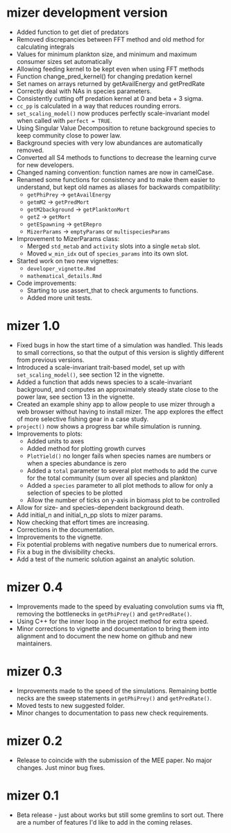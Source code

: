 
# mizer development version

* Added function to get diet of predators
* Removed discrepancies between FFT method and old method for calculating integrals
* Values for minimum plankton size, and minimum and maximum consumer sizes set
  automatically
* Allowing feeding kernel to be kept even when using FFT methods
* Function change_pred_kernel() for changing predation kernel
* Set names on arrays returned by getAvailEnergy and getPredRate
* Correctly deal with NAs in species parameters.
* Consistently cutting off predation kernel at 0 and beta + 3 sigma.
* `cc_pp` is calculated in a way that reduces rounding errors.
* `set_scaling_model()` now produces perfectly scale-invariant model when
  called with `perfect = TRUE`.
* Using Singular Value Decomposition to retune background species to keep
  community close to power law.
* Background species with very low abundances are automatically removed.
* Converted all S4 methods to functions to decrease the learning curve for
  new developers.
* Changed naming convention: function names are now in camelCase.
* Renamed some functions for consistency and to make them easier to understand,
  but kept old names as aliases for backwards compatibility:
  + `getPhiPrey` -> `getAvailEnergy`
  + `getmM2` -> `getPredMort`
  + `getM2background` -> `getPlanktonMort`
  + `getZ` -> `getMort`
  + `getESpawning` -> `getERepro`
  + `MizerParams` -> `emptyParams` or `multispeciesParams`
* Improvement to MizerParams class:
  + Merged `std_metab` and `activity` slots into a single `metab` slot.
  + Moved `w_min_idx` out of `species_params` into its own slot.
* Started work on two new vignettes:
  + `developer_vignette.Rmd`
  + `mathematical_details.Rmd`
* Code improvements:
  + Starting to use assert_that to check arguments to functions.
  + Added more unit tests.


# mizer 1.0

* Fixed bugs in how the start time of a simulation was handled. This leads to
  small corrections, so that the output of this version is slightly different 
  from previous versions.
* Introduced a scale-invariant trait-based model, set up with 
  `set_scaling_model()`, see section 12 in the vignette.
* Added a function that adds news species to a scale-invariant background, 
  and computes an approximately steady state close to the power law, see
  section 13 in the vignette.
* Created an example shiny app to allow people to use mizer through a web 
  browser without having to install mizer. The app explores the effect of more 
  selective fishing gear in a case study.
* `project()` now shows a progress bar while simulation is running.
* Improvements to plots:
  + Added units to axes
  + Added method for plotting growth curves
  + `PlotYield()` no longer fails when species names are numbers or when a 
     species abundance is zero
  + Added a `total` parameter to several plot methods to add the curve for the 
     total community (sum over all species and plankton)
  + Added a `species` parameter to all plot methods to allow for only a 
      selection of species to be plotted
  + Allow the number of ticks on y-axis in biomass plot to be controlled
* Allow for size- and species-dependent background death.
* Add initial_n and initial_n_pp slots to mizer params.
* Now checking that effort times are increasing.
* Corrections in the documentation.
* Improvements to the vignette.
* Fix potential problems with negative numbers due to numerical errors.
* Fix a bug in the divisibility checks.
* Add a test of the numeric solution against an analytic solution.


# mizer 0.4

* Improvements made to the speed by evaluating convolution sums via fft,
  removing the bottlenecks in `getPhiPrey()` and `getPredRate()`.
* Using C++ for the inner loop in the project method for extra speed.
* Minor corrections to vignette and documentation to bring them into alignment
  and to document the new home on github and new maintainers.


# mizer 0.3

* Improvements made to the speed of the simulations. Remaining bottle necks 
  are the sweep statements in `getPhiPrey()` and `getPredRate()`.
* Moved tests to new suggested folder.
* Minor changes to documentation to pass new check requirements.


# mizer 0.2

* Release to coincide with the submission of the MEE paper. No major changes. 
  Just minor bug fixes.


# mizer 0.1

* Beta release - just about works but still some gremlins to sort out.
  There are a number of features I'd like to add in the coming relases.
